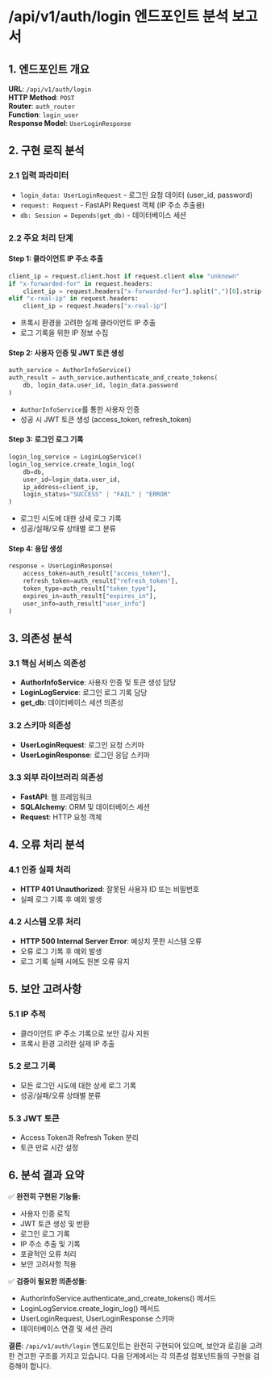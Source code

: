 # /api/v1/auth/login 엔드포인트 분석 보고서

## 1. 엔드포인트 개요

**URL**: `/api/v1/auth/login`  
**HTTP Method**: `POST`  
**Router**: `auth_router`  
**Function**: `login_user`  
**Response Model**: `UserLoginResponse`  

## 2. 구현 로직 분석

### 2.1 입력 파라미터
- `login_data: UserLoginRequest` - 로그인 요청 데이터 (user_id, password)
- `request: Request` - FastAPI Request 객체 (IP 주소 추출용)
- `db: Session = Depends(get_db)` - 데이터베이스 세션

### 2.2 주요 처리 단계

#### Step 1: 클라이언트 IP 주소 추출
```python
client_ip = request.client.host if request.client else "unknown"
if "x-forwarded-for" in request.headers:
    client_ip = request.headers["x-forwarded-for"].split(",")[0].strip()
elif "x-real-ip" in request.headers:
    client_ip = request.headers["x-real-ip"]
```
- 프록시 환경을 고려한 실제 클라이언트 IP 추출
- 로그 기록을 위한 IP 정보 수집

#### Step 2: 사용자 인증 및 JWT 토큰 생성
```python
auth_service = AuthorInfoService()
auth_result = auth_service.authenticate_and_create_tokens(
    db, login_data.user_id, login_data.password
)
```
- `AuthorInfoService`를 통한 사용자 인증
- 성공 시 JWT 토큰 생성 (access_token, refresh_token)

#### Step 3: 로그인 로그 기록
```python
login_log_service = LoginLogService()
login_log_service.create_login_log(
    db=db,
    user_id=login_data.user_id,
    ip_address=client_ip,
    login_status="SUCCESS" | "FAIL" | "ERROR"
)
```
- 로그인 시도에 대한 상세 로그 기록
- 성공/실패/오류 상태별 로그 분류

#### Step 4: 응답 생성
```python
response = UserLoginResponse(
    access_token=auth_result["access_token"],
    refresh_token=auth_result["refresh_token"],
    token_type=auth_result["token_type"],
    expires_in=auth_result["expires_in"],
    user_info=auth_result["user_info"]
)
```

## 3. 의존성 분석

### 3.1 핵심 서비스 의존성
- **AuthorInfoService**: 사용자 인증 및 토큰 생성 담당
- **LoginLogService**: 로그인 로그 기록 담당
- **get_db**: 데이터베이스 세션 의존성

### 3.2 스키마 의존성
- **UserLoginRequest**: 로그인 요청 스키마
- **UserLoginResponse**: 로그인 응답 스키마

### 3.3 외부 라이브러리 의존성
- **FastAPI**: 웹 프레임워크
- **SQLAlchemy**: ORM 및 데이터베이스 세션
- **Request**: HTTP 요청 객체

## 4. 오류 처리 분석

### 4.1 인증 실패 처리
- **HTTP 401 Unauthorized**: 잘못된 사용자 ID 또는 비밀번호
- 실패 로그 기록 후 예외 발생

### 4.2 시스템 오류 처리
- **HTTP 500 Internal Server Error**: 예상치 못한 시스템 오류
- 오류 로그 기록 후 예외 발생
- 로그 기록 실패 시에도 원본 오류 유지

## 5. 보안 고려사항

### 5.1 IP 추적
- 클라이언트 IP 주소 기록으로 보안 감사 지원
- 프록시 환경 고려한 실제 IP 추출

### 5.2 로그 기록
- 모든 로그인 시도에 대한 상세 로그 기록
- 성공/실패/오류 상태별 분류

### 5.3 JWT 토큰
- Access Token과 Refresh Token 분리
- 토큰 만료 시간 설정

## 6. 분석 결과 요약

✅ **완전히 구현된 기능들:**
- 사용자 인증 로직
- JWT 토큰 생성 및 반환
- 로그인 로그 기록
- IP 주소 추출 및 기록
- 포괄적인 오류 처리
- 보안 고려사항 적용

✅ **검증이 필요한 의존성들:**
- AuthorInfoService.authenticate_and_create_tokens() 메서드
- LoginLogService.create_login_log() 메서드
- UserLoginRequest, UserLoginResponse 스키마
- 데이터베이스 연결 및 세션 관리

**결론**: `/api/v1/auth/login` 엔드포인트는 완전히 구현되어 있으며, 보안과 로깅을 고려한 견고한 구조를 가지고 있습니다. 다음 단계에서는 각 의존성 컴포넌트들의 구현을 검증해야 합니다.